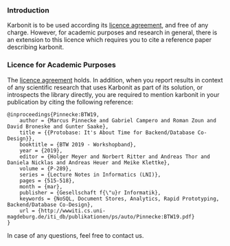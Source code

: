 ### Introduction

Karbonit is to be used according its [licence agreement](LICENSE), and free of any charge. However, for academic purposes and research in general, there is an extension to this licence which requires you to cite a reference paper describing karbonit.

### Licence for Academic Purposes
The [licence agreement](LICENSE) holds. In addition, when you report results in context of any scientific research that uses Karbonit as part of its solution, or introspects the library directly, you are required to mention karbonit in your publication by citing the following reference:  
```
@inproceedings{Pinnecke:BTW19,
    author = {Marcus Pinnecke and Gabriel Campero and Roman Zoun and David Broneske and Gunter Saake},
    title = {{Protobase: It's About Time for Backend/Database Co-Design}},
    booktitle = {BTW 2019 - Workshopband},
    year = {2019},
    editor = {Holger Meyer and Norbert Ritter and Andreas Thor and Daniela Nicklas and Andreas Heuer and Meike Klettke},
    volume = {P-289},
    series = {Lecture Notes in Informatics (LNI)},
    pages = {515-518},
    month = {mar},
    publisher = {Gesellschaft f{\"u}r Informatik},
    keywords = {NoSQL, Document Stores, Analytics, Rapid Prototyping, Backend/Database Co-Design},
    url = {http://wwwiti.cs.uni-magdeburg.de/iti_db/publikationen/ps/auto/Pinnecke:BTW19.pdf}
}
```

In case of any questions, feel free to contact us.